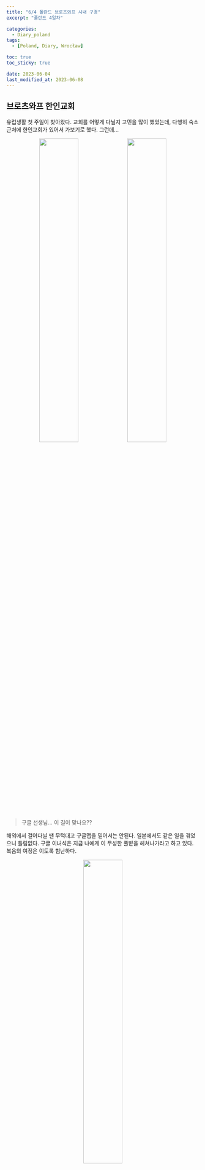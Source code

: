 ```yaml
---
title: "6/4 폴란드 브로츠와프 시내 구경"
excerpt: "폴란드 4일차"

categories:
  - Diary_poland
tags:
  - [Poland, Diary, Wrocław]

toc: true
toc_sticky: true

date: 2023-06-04
last_modified_at: 2023-06-08
---
```


## 브로츠와프 한인교회

유럽생활 첫 주일이 찾아왔다. 교회를 어떻게 다닐지 고민을 많이 했었는데, 다행히 숙소 근처에 한인교회가 있어서 가보기로 했다. 그런데...

<p align="center">
<img src="https://drive.google.com/uc?id=1FEO0wPvF1P2s_cGZJYeCWFKvrAdcWpGo" width="45%"> <img src="https://drive.google.com/uc?id=1R5Cg5SkRobY-Bv1WmN0BtlTyHsBslyna" width="45%">
</p>

> 구글 선생님... 이 길이 맞나요??

해외에서 걸어다닐 땐 무턱대고 구글맵을 믿어서는 안된다. 일본에서도 같은 일을 겪었으니 틀림없다. 구글 이녀석은 지금 나에게 이 무성한 풀밭을 헤쳐나가라고 하고 있다. 복음의 여정은 이토록 험난하다.

<p align="center">
<img src="https://drive.google.com/uc?id=1jcMawiwkxVwq9qRNuvDPdizfDXY4ncEO" width="45%">
</p>

고생 끝에 찾은 그곳은 화려하지는 않지만, 소박하면서도 풍성한 그런 공간이었다. 건강하게 뛰노는 아이들과 섬기는 어른들의 모습에서, 친절한 팀원들과는 사뭇 다른 느낌. 사랑과 베품을 느꼈다.

브로츠와프 도시 특성상, 이 곳 교회는 주재원으로 출장오신 분들이 주로 모여있기에 다양한 종파의 사람들이 모여 있다고 한다. 무슨 뜻인지 잘 모르겠지만 목사님이 꽤 고생을 하셨던 것 같다. 출장기간 동안 이곳에서 잘 정착하고 좋은 친구들을 만났으면 좋겠다.

## 르넥 광장

<p align="center">
<img src="https://drive.google.com/uc?id=1-RJdDW9bAQuAE4FGMv1M3Pp0OJTTdjYR" width="45%"> <img src="https://drive.google.com/uc?id=1fr4aaCCqiTZ7KULnyiPasd8ixtvReWx9" width="45%">
</p>

유럽의 도시는 광장을 중심으로 사람이 모이도록 설계가 되어있다. 이 곳 브로츠와프에서는 르넥 광장이 그 역할을 한다. 유럽의 가게들이 대부분 일요일에 영업을 쉰다지만, 이 광장에서 영업을 쉰다는 건 생계를 포기하겠다는 말이다. 오늘만큼은 여기가 반포 한강공원이다.

느긋하게 벤치에 앉아서 쉬는 사람들, 친구들과 잔을 기울이는 사람들, 길거리에서 공연을 하고 구경하는 사람들 등 다양하게 광장에서 각자의 휴일을 즐기고 있었다. 유럽하면 생각나는 아코디언 연주도 들을 수 있어 기분이 좋았다.

<p align="center">
<img src="https://drive.google.com/uc?id=1CX7nKAYLy-ir9Z7zCJ6vbEFdke6o3vGf" width="45%">
</p>
>    머나먼 이국 땅에서 찾은 반가운 사진부스

르넥 광장의 건물은 독일의 영향을 받아서 다른 광장의 건물과는 사뭇 다른 느낌을 준다고 한다. 돌아가기 전에 다른 광장들의 모습도 눈에 담아두고 싶다.

<p align="center">
<img src="https://drive.google.com/uc?id=1LIRcKdoWZnZg-Mcrk1BlRoFwmzWmQ9IJ" width="45%"> <img src="https://drive.google.com/uc?id=1nNSFGMdQry4RWy3U8e0M6tG4otSo_aSC" width="45%">
</p>

오늘이 일요일임은 변함 없기에, 음식점을 제외한 가게들은 열지 않는다. 그래서 산책 이외에는 할 수 있는게 없어서 건물만 구경하다가 숙소로 돌아왔다. 서양 사람들이 휴일을 공원에서 가족들과 여유롭게 보내는 풍경은 이러한 문화적 차이에서 비롯된 것이지 않을까 하는 생각도 든다.

<p align="center">
<img src="https://drive.google.com/uc?id=16f3wpY0sGhcQzElR_A8D9CP-g6fz__VV" width="45%">
</p>

근처에 있던 큰 성당이다. 성당 안에는 엘리베이터가 있어서, 얼마를 지불하면 높은 곳에서 브로츠와프 시내 전망을 둘러볼 수 있다. 내가 갔을 땐 미사가 진행중이라 엄숙하게 구경만 했다.

<p align="center">
<img src="https://drive.google.com/uc?id=1pOzrN_Q3IBJLlYHDg7d6uzdR9poYCp5_" width="45%">
</p>

> 카드로도 헌금을 받는 게 인상적이다.
